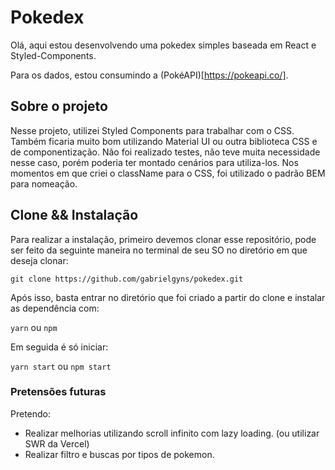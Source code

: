 # Pokedex

Olá, aqui estou desenvolvendo uma pokedex simples baseada em React e Styled-Components.

Para os dados, estou consumindo a (PokéAPI)[https://pokeapi.co/].

## Sobre o projeto

Nesse projeto, utilizei Styled Components para trabalhar com o CSS. Também ficaria muito bom utilizando Material UI ou outra biblioteca CSS e de componentização. Não foi realizado testes, não teve muita necessidade nesse caso, porém poderia ter montado cenários para utiliza-los. Nos momentos em que criei o className para o CSS, foi utilizado o padrão BEM para nomeação.

## Clone && Instalação

Para realizar a instalação, primeiro devemos clonar esse repositório, pode ser feito da seguinte maneira no terminal de seu SO no diretório em que deseja clonar:

``git clone https://github.com/gabrielgyns/pokedex.git``

Após isso, basta entrar no diretório que foi criado a partir do clone e instalar as dependência com:

``yarn`` ou ``npm``

Em seguida é só iniciar:

``yarn start`` ou ``npm start``

### Pretensões futuras
Pretendo:
- Realizar melhorias utilizando scroll infinito com lazy loading. (ou utilizar SWR da Vercel)
- Realizar filtro e buscas por tipos de pokemon.
